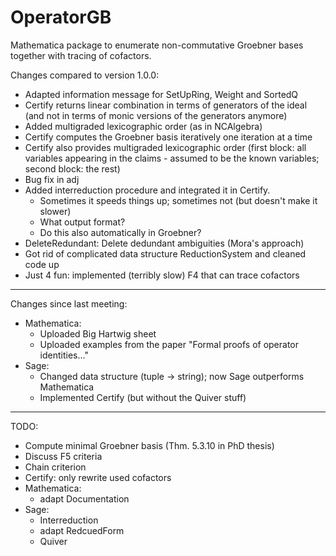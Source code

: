 # OperatorGB
Mathematica package to enumerate non-commutative Groebner bases together with tracing of cofactors.

Changes compared to version 1.0.0:
  * Adapted information message for SetUpRing, Weight and SortedQ
  * Certify returns linear combination in terms of generators of the ideal (and not in terms of monic versions of the generators anymore)
  * Added multigraded lexicographic order (as in NCAlgebra)
  * Certify computes the Groebner basis iteratively one iteration at a time
  * Certify also provides multigraded lexicographic order (first block: all variables appearing in the claims - assumed to be the known variables; second block: the rest)
  * Bug fix in adj
  * Added interreduction procedure and integrated it in Certify.
      - Sometimes it speeds things up; sometimes not (but doesn't make it slower)
      - What output format?
      - Do this also automatically in Groebner?
 * DeleteRedundant: Delete dedundant ambiguities (Mora's approach)
  * Got rid of complicated data structure ReductionSystem and cleaned code up
  * Just 4 fun: implemented (terribly slow) F4 that can trace cofactors
  ---------
  Changes since last meeting:
  * Mathematica:
    - Uploaded Big Hartwig sheet
    - Uploaded examples from the paper "Formal proofs of operator identities..."
 * Sage:
   - Changed data structure (tuple -> string); now Sage outperforms Mathematica
   - Implemented Certify (but without the Quiver stuff)
  ________
  TODO:
  * Compute minimal Groebner basis (Thm. 5.3.10 in PhD thesis)
  * Discuss F5 criteria
  * Chain criterion
  * Certify: only rewrite used cofactors
  * Mathematica:
    - adapt Documentation
  * Sage:
    - Interreduction
    - adapt RedcuedForm 
    - Quiver
  
  
